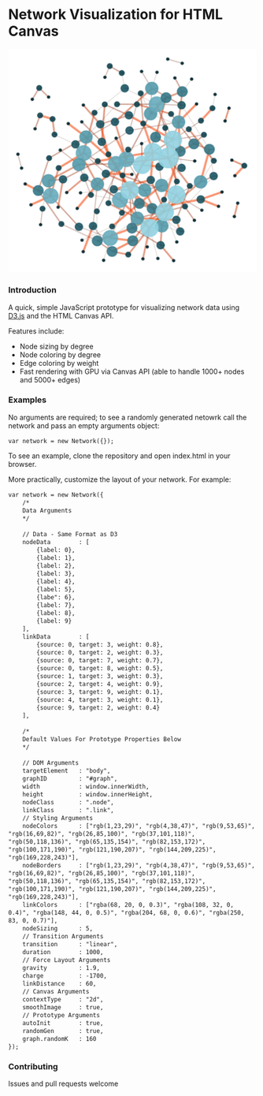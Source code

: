# Network Visualization for HTML Canvas

![Network Visualization Example](https://github.com/greenstick/d3-canvas-network/blob/master/img/network-example.png)

### Introduction
A quick, simple JavaScript prototype for visualizing network data using [D3.js](http://d3js.org) and the HTML Canvas API. 

Features include:
* Node sizing by degree
* Node coloring by degree
* Edge coloring by weight
* Fast rendering with GPU via Canvas API (able to handle 1000+ nodes and 5000+ edges)


### Examples
No arguments are required; to see a randomly generated netowrk call the network and pass an empty arguments object:
```
var network = new Network({});
```

To see an example, clone the repository and open index.html in your browser.

More practically, customize the layout of your network. For example:
```
var network = new Network({
    /*
    Data Arguments
    */

    // Data - Same Format as D3
    nodeData        : [
        {label: 0},
        {label: 1},
        {label: 2},
        {label: 3},
        {label: 4},
        {label: 5},
        {labe": 6},
        {label: 7},
        {label: 8},
        {label: 9}
    ],
    linkData        : [
        {source: 0, target: 3, weight: 0.8},
        {source: 0, target: 2, weight: 0.3},
        {source: 0, target: 7, weight: 0.7},
        {source: 0, target: 8, weight: 0.5},
        {source: 1, target: 3, weight: 0.3},
        {source: 2, target: 4, weight: 0.9},
        {source: 3, target: 9, weight: 0.1},
        {source: 4, target: 3, weight: 0.1},
        {source: 9, target: 2, weight: 0.4}
    ],

    /*
    Default Values For Prototype Properties Below
    */

    // DOM Arguments
    targetElement   : "body",
    graphID         : "#graph",
    width           : window.innerWidth,
    height          : window.innerHeight,
    nodeClass       : ".node",
    linkClass       : ".link",
    // Styling Arguments
    nodeColors      : ["rgb(1,23,29)", "rgb(4,38,47)", "rgb(9,53,65)", "rgb(16,69,82)", "rgb(26,85,100)", "rgb(37,101,118)", "rgb(50,118,136)", "rgb(65,135,154)", "rgb(82,153,172)", "rgb(100,171,190)", "rgb(121,190,207)", "rgb(144,209,225)", "rgb(169,228,243)"],
    nodeBorders     : ["rgb(1,23,29)", "rgb(4,38,47)", "rgb(9,53,65)", "rgb(16,69,82)", "rgb(26,85,100)", "rgb(37,101,118)", "rgb(50,118,136)", "rgb(65,135,154)", "rgb(82,153,172)", "rgb(100,171,190)", "rgb(121,190,207)", "rgb(144,209,225)", "rgb(169,228,243)"],
    linkColors      : ["rgba(68, 20, 0, 0.3)", "rgba(108, 32, 0, 0.4)", "rgba(148, 44, 0, 0.5)", "rgba(204, 68, 0, 0.6)", "rgba(250, 83, 0, 0.7)"],
    nodeSizing      : 5,
    // Transition Arguments
    transition      : "linear",
    duration        : 1000,
    // Force Layout Arguments
    gravity         : 1.9,
    charge          : -1700,
    linkDistance    : 60,
    // Canvas Arguments
    contextType     : "2d",
    smoothImage     : true,
    // Prototype Arguments
    autoInit        : true,
    randomGen       : true,
    graph.randomK   : 160
});
```

### Contributing
Issues and pull requests welcome
